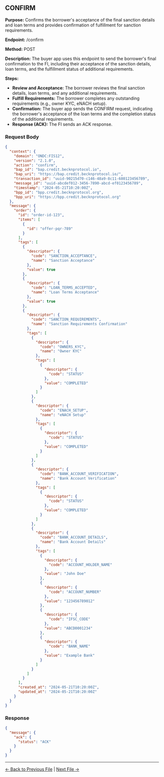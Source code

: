 ## CONFIRM

**Purpose:** Confirms the borrower's acceptance of the final sanction details and loan terms and provides confirmation of fulfillment for sanction requirements.

**Endpoint:** /confirm

**Method:** POST

**Description:** The buyer app uses this endpoint to send the borrower's final confirmation to the FI, including their acceptance of the sanction details, loan terms, and the fulfillment status of additional requirements.

**Steps:**
  - **Review and Acceptance:** The borrower reviews the final sanction details, loan terms, and any additional requirements.
  - **Fulfill Requirements:** The borrower completes any outstanding requirements (e.g., owner KYC, eNACH setup).
  - **Confirmation:** The buyer app sends the CONFIRM request, indicating the borrower's acceptance of the loan terms and the completion status of the additional requirements.
  - **Response (ACK):** The FI sends an ACK response.



### Request Body

``` json
{
  "context": {
    "domain": "ONDC:FIS12",
    "version": "2.1.0",
    "action": "confirm",
    "bap_id": "bap.credit.becknprotocol.io",
    "bap_uri": "https://bap.credit.becknprotocol.io/",
    "transaction_id": "uuid-90215d70-c146-48a9-8c11-680123456789",
    "message_id": "uuid-abcdef012-3456-7890-abcd-ef0123456789",
    "timestamp": "2024-05-21T10:20:00Z",
    "bpp_id": "bpp.credit.becknprotocol.org",
    "bpp_uri": "https://bpp.credit.becknprotocol.org"
  },
  "message": {
    "order": {
      "id": "order-id-123",
      "items": [
        {
          "id": "offer-pqr-789"
        }
      ],
      "tags": [
        {
          "descriptor": {
            "code": "SANCTION_ACCEPTANCE",
            "name": "Sanction Acceptance"
          },
          "value": true
        },
        {
          "descriptor": {
            "code": "LOAN_TERMS_ACCEPTED",
            "name": "Loan Terms Acceptance"
          },
          "value": true
        },
        {
          "descriptor": {
            "code": "SANCTION_REQUIREMENTS",
            "name": "Sanction Requirements Confirmation"
          },
          "tags": [
            {
              "descriptor": {
                "code": "OWNERS_KYC",
                "name": "Owner KYC"
              },
              "tags": [
                {
                  "descriptor": {
                    "code": "STATUS"
                  },
                  "value": "COMPLETED"
                }
              ]
            },
            {
              "descriptor": {
                "code": "ENACH_SETUP",
                "name": "eNACH Setup"
              },
              "tags": [
                {
                  "descriptor": {
                    "code": "STATUS"
                  },
                  "value": "COMPLETED"
                }
              ]
            },
            {
              "descriptor": {
                "code": "BANK_ACCOUNT_VERIFICATION",
                "name": "Bank Account Verification"
              },
              "tags": [
                {
                  "descriptor": {
                    "code": "STATUS"
                  },
                  "value": "COMPLETED"
                }
              ]
            },
            {
              "descriptor": {
                "code": "BANK_ACCOUNT_DETAILS",
                "name": "Bank Account Details"
              },
              "tags": [
                {
                  "descriptor": {
                    "code": "ACCOUNT_HOLDER_NAME"
                  },
                  "value": "John Doe"
                },
                {
                  "descriptor": {
                    "code": "ACCOUNT_NUMBER"
                  },
                  "value": "123456789012"
                },
                {
                  "descriptor": {
                    "code": "IFSC_CODE"
                  },
                  "value": "ABCD0001234"
                },
                {
                  "descriptor": {
                    "code": "BANK_NAME"
                  },
                  "value": "Example Bank"
                }
              ]
            }
          ]
        }
      ],
      "created_at": "2024-05-21T10:20:00Z",
      "updated_at": "2024-05-21T10:20:00Z"
    }
  }
}
```

### Response

```json
{
  "message": {
    "ack": {
      "status": "ACK"
    }
  }
}
```


---

<p align="center">

[← Back to Previous File](on_init.md) | [Next File →](on_confirm.md)

</p>

